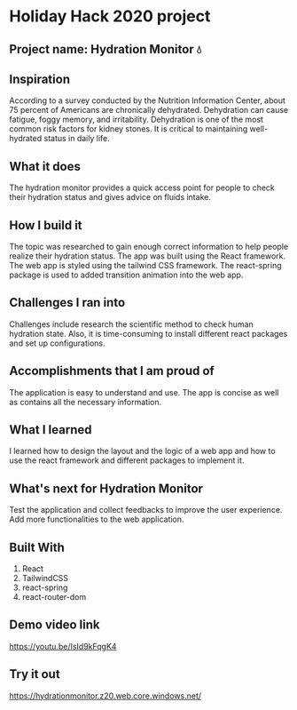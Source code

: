 # Holiday Hack 2020 project
## Project name: Hydration Monitor :droplet:

## Inspiration
According to a survey conducted by the Nutrition Information Center, about 75 percent of Americans are chronically dehydrated. Dehydration can cause fatigue, foggy memory, and irritability. Dehydration is one of the most common risk factors for kidney stones. It is critical to maintaining well-hydrated status in daily life.

## What it does
The hydration monitor provides a quick access point for people to check their hydration status and gives advice on fluids intake.

## How I build it
The topic was researched to gain enough correct information to help people realize their hydration status. The app was built using the React framework. The web app is styled using the tailwind CSS framework. The react-spring package is used to added transition animation into the web app.

## Challenges I ran into
Challenges include research the scientific method to check human hydration state. Also, it is time-consuming to install different react packages and set up configurations.

## Accomplishments that I am proud of
The application is easy to understand and use. The app is concise as well as contains all the necessary information.

## What I learned
I learned how to design the layout and the logic of a web app and how to use the react framework and different packages to implement it.

## What's next for Hydration Monitor
Test the application and collect feedbacks to improve the user experience. Add more functionalities to the web application.

## Built With
1. React
2. TailwindCSS
3. react-spring
4. react-router-dom

## Demo video link
https://youtu.be/IsId9kFqgK4

## Try it out
https://hydrationmonitor.z20.web.core.windows.net/

